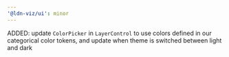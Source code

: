 ```yaml
---
'@ldn-viz/ui': minor
---
```


ADDED: update `ColorPicker` in `LayerControl` to use colors defined in our categorical color tokens, and update when theme is switched between light and dark

